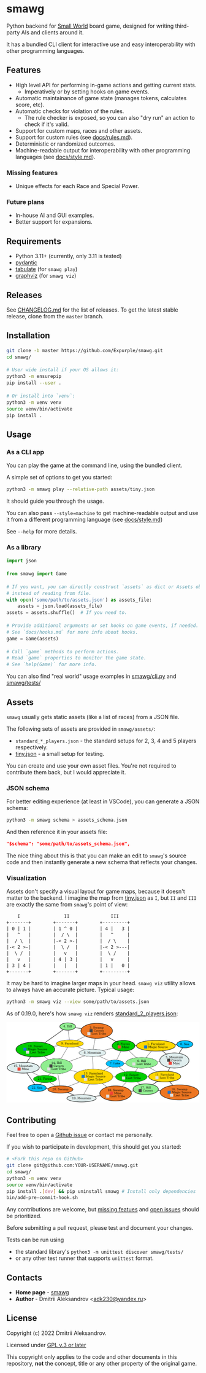 # smawg

Python backend for
[Small World](https://en.m.wikipedia.org/wiki/Small_World_(board_game))
board game,
designed for writing third-party AIs and clients around it.

It has a bundled CLI client for interactive use
and easy interoperability with other programming languages.

## Features

* High level API for performing in-game actions and getting current stats.
    * Imperatively or by setting hooks on game events.
* Automatic maintainance of game state (manages tokens, calculates score, etc).
* Automatic checks for violation of the rules.
    * The rule checker is exposed, so you can also "dry run" an action to check
    if it's valid.
* Support for custom maps, races and other assets.
* Support for custom rules (see [docs/rules.md](docs/rules.md)).
* Deterministic or randomized outcomes.
* Machine-readable output for interoperability with other programming languages
    (see [docs/style.md](docs/style.md)).

### Missing features

* Unique effects for each Race and Special Power.

### Future plans

* In-house AI and GUI examples.
* Better support for expansions.

## Requirements

* Python 3.11+ (currently, only 3.11 is tested)
* [pydantic](https://github.com/pydantic/pydantic)
* [tabulate](https://github.com/astanin/python-tabulate) (for `smawg play`)
* [graphviz](https://github.com/xflr6/graphviz) (for `smawg viz`)

## Releases

See [CHANGELOG.md](./CHANGELOG.md) for the list of releases.
To get the latest stable release, clone from the `master` branch.

## Installation

```sh
git clone -b master https://github.com/Expurple/smawg.git
cd smawg/

# User wide install if your OS allows it:
python3 -m ensurepip
pip install --user .

# Or install into `venv`:
python3 -m venv venv
source venv/bin/activate
pip install .
```

## Usage

### As a CLI app

You can play the game at the command line, using the bundled client.

A simple set of options to get you started:

```bash
python3 -m smawg play --relative-path assets/tiny.json
```

It should guide you through the usage.

You can also pass `--style=machine` to get machine-readable output and use it
from a different programming language (see [docs/style.md](docs/style.md))

See `--help` for more details.

### As a library

```python
import json

from smawg import Game

# If you want, you can directly construct `assets` as dict or Assets object
# instead of reading from file.
with open('some/path/to/assets.json') as assets_file:
    assets = json.load(assets_file)
assets = assets.shuffle()  # If you need to.

# Provide additional arguments or set hooks on game events, if needed.
# See `docs/hooks.md` for more info about hooks.
game = Game(assets)

# Call `game` methods to perform actions.
# Read `game` properties to monitor the game state.
# See `help(Game)` for more info.
```

You can also find "real world" usage examples in
[smawg/cli.py](./smawg/cli.py) and [smawg/tests/](./smawg/tests/)

## Assets

`smawg` usually gets static assets (like a list of races) from a JSON file.

The following sets of assets are provided in `smawg/assets/`:

* `standard_*_players.json` -
    the standard setups for 2, 3, 4 and 5 players respectively.
* [tiny.json](smawg/assets/tiny.json) -
    a small setup for testing.

You can create and use your own asset files.
You're not required to contribute them back, but I would appreciate it.

### JSON schema

For better editing experience (at least in VSCode),
you can generate a JSON schema:

```sh
python3 -m smawg schema > assets_schema.json
```

And then reference it in your assets file:

```json
"$schema": "some/path/to/assets_schema.json",
```

The nice thing about this is that you can make an edit to `smawg`'s source code
and then instantly generate a new schema that reflects your changes.

### Visualization

Assets don't specify a visual layout for game maps, because it doesn't matter
to the backend. I imagine the map from [tiny.json](./smawg/assets/tiny.json) as
`I`, but `II` and `III` are exactly the same from `smawg`'s point of view:

```text
    I                II               III
+-------+        +-------+        +---------+
| 0 | 1 |        | 1 ^ 0 |        | 4 |   3 |
|   ^   |        |  / \  |        |   ^     |
|  / \  |        |-< 2 >-|        |  / \    |
|-< 2 >-|        |  \ /  |        |-< 2 >---|
|  \ /  |        |   v   |        |  \ /    |
|   v   |        | 4 | 3 |        |   v     |
| 3 | 4 |        |   |   |        | 1 |   0 |
+-------+        +-------+        +---------+
```

It may be hard to imagine larger maps in your head.
`smawg viz` utility allows to always have an accurate picture.
Typical usage:

```bash
python3 -m smawg viz --view some/path/to/assets.json
```

As of 0.19.0, here's how `smawg viz` renders
[standard_2_players.json](./smawg/assets/standard_2_players.json):

![rendered map](./docs/files/standard_2_players.png)

## Contributing

Feel free to open a
[Github issue](https://github.com/Expurple/smawg/issues/new/choose)
or contact me personally.

If you wish to participate in development, this should get you started:

```sh
# <Fork this repo on Github>
git clone git@github.com:YOUR-USERNAME/smawg.git
cd smawg/
python3 -m venv venv
source venv/bin/activate
pip install .[dev] && pip uninstall smawg # Install only dependencies
bin/add-pre-commit-hook.sh
```

Any contributions are welcome, but [missing featues](#features) and
[open issues](https://github.com/Expurple/smawg/issues) should be prioritized.

Before submitting a pull request, please test and document your changes.

Tests can be run using

* the standard library's `python3 -m unittest discover smawg/tests/`
* or any other test runner that supports `unittest` format.

## Contacts

* **Home page** - [smawg](https://github.com/expurple/smawg)
* **Author** - Dmitrii Aleksandrov <adk230@yandex.ru\>

## License

Copyright (c) 2022 Dmitrii Aleksandrov.

Licensed under [GPL v.3 or later](./LICENSE)

This copyright only applies to the code and other documents in this repository,
**not** the concept, title or any other property of the original game.
